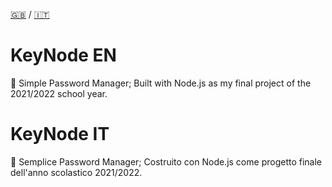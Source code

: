 [🇬🇧](#keynode-EN) / [🇮🇹](#keynode-IT)

# KeyNode EN
🔐 Simple Password Manager; Built with Node.js as my final project of the 2021/2022 
school year.

# KeyNode IT
🔐 Semplice Password Manager; Costruito con Node.js come progetto finale dell'anno scolastico 2021/2022.